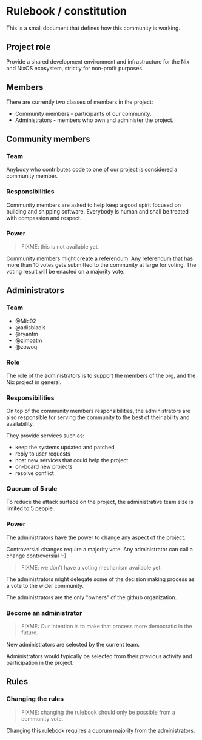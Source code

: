 # Rulebook / constitution

This is a small document that defines how this community is working.

## Project role

Provide a shared development environment and infrastructure for the Nix and
NixOS ecosystem, strictly for non-profit purposes.

## Members

There are currently two classes of members in the project:

* Community members - participants of our community.
* Administrators - members who own and administer the project.

## Community members

### Team

Anybody who contributes code to one of our project is considered a community
member.

### Responsibilities

Community members are asked to help keep a good spirit focused on building and
shipping software. Everybody is human and shall be treated with compassion and
respect.

### Power

> FIXME: this is not available yet.

Community members might create a referendum. Any referendum that has more than
10 votes gets submitted to the community at large for voting. The voting
result will be enacted on a majority vote.

## Administrators

### Team

* @Mic92
* @adisbladis
* @ryantm
* @zimbatm
* @zowoq

### Role

The role of the administrators is to support the members of the org, and the
Nix project in general.

### Responsibilities

On top of the community members responsibilities, the administrators are also
responsible for serving the community to the best of their ability and
availability.

They provide services such as:
* keep the systems updated and patched
* reply to user requests
* host new services that could help the project
* on-board new projects
* resolve conflict

### Quorum of 5 rule

To reduce the attack surface on the project, the administrative team size is
limited to 5 people.

### Power

The administrators have the power to change any aspect of the project.

Controversial changes require a majority vote. Any administrator can call a
change controversial :-)

> FIXME: we don't have a voting mechanism available yet.

The administrators might delegate some of the decision making process as a
vote to the wider community.

The administrators are the only "owners" of the github organization.

### Become an administrator

> FIXME: Our intention is to make that process more democratic in the future.

New administrators are selected by the current team.

Administrators would typically be selected from their previous activity and
participation in the project.

## Rules

### Changing the rules

> FIXME: changing the rulebook should only be possible from a community vote.

Changing this rulebook requires a quorum majority from the administrators.
